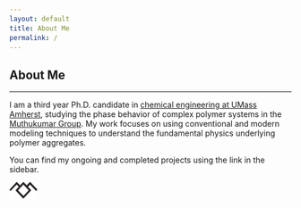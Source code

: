 ```yaml
---
layout: default
title: About Me
permalink: /
---
```


## About Me
---
I am a third year Ph.D. candidate in <a href="https://www.umass.edu/engineering/academics/departments/chemical-engineering">chemical engineering at UMass Amherst</a>, studying the phase behavior of complex polymer systems in the <a href="http://theory.pse.umass.edu/">Muthukumar Group</a>. My work focuses on using conventional and modern modeling techniques to understand the fundamental physics underlying polymer aggregates.

You can find my ongoing and completed projects using the link in the sidebar.
<p align="left">
  <img src="assets/imgs/owl-cave.png" width="50" />
</p>

